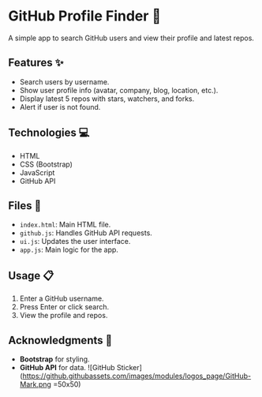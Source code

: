 # GitHub Profile Finder 🚀

A simple app to search GitHub users and view their profile and latest repos.

## Features ✨

- Search users by username.
- Show user profile info (avatar, company, blog, location, etc.).
- Display latest 5 repos with stars, watchers, and forks.
- Alert if user is not found.

## Technologies 💻

- HTML
- CSS (Bootstrap)
- JavaScript
- GitHub API

## Files 📂

- `index.html`: Main HTML file.
- `github.js`: Handles GitHub API requests.
- `ui.js`: Updates the user interface.
- `app.js`: Main logic for the app.

## Usage 📋

1. Enter a GitHub username.
2. Press Enter or click search.
3. View the profile and repos.

## Acknowledgments 🙌

- **Bootstrap** for styling.
- **GitHub API** for data. ![GitHub Sticker](https://github.githubassets.com/images/modules/logos_page/GitHub-Mark.png =50x50)

